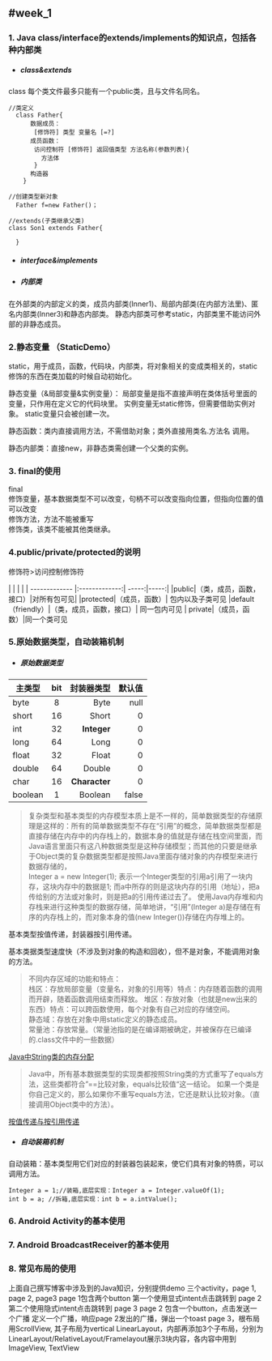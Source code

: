 #week_1
 ---
###  1. Java class/interface的extends/implements的知识点，包括各种内部类
* ##### class&extends

class
每个类文件最多只能有一个public类，且与文件名同名。


```
//类定义
  class Father{        
      数据成员：
       [修饰符] 类型 变量名 [=?]     
      成员函数：
       访问控制符 [修饰符] 返回值类型 方法名称(参数列表){  
         方法体
       }
      构造器
    }
```  
```
//创建类型新对象
  Father f=new Father()；
```



```
//extends(子类继承父类)
class Son1 extends Father{

  }
```


* ##### interface&implements




* ##### 内部类
在外部类的内部定义的类，成员内部类(Inner1)、局部内部类(在内部方法里)、匿名内部类(Inner3)和静态内部类。
静态内部类可参考static，内部类里不能访问外部的非静态成员。



### 2.静态变量 （StaticDemo）
static，用于成员，函数，代码块，内部类，将对象相关的变成类相关的，static修饰的东西在类加载的时候自动初始化。

静态变量（&局部变量&实例变量）：
局部变量是指不直接声明在类体括号里面的变量，只作用在定义它的代码块里。
实例变量无static修饰，但需要借助实例对象。
static变量只会被创建一次。

静态函数：类内直接调用方法，不需借助对象；类外直接用类名.方法名 调用。

静态内部类：直接new，非静态类需创建一个父类的实例。


### 3. final的使用
final <br>
修饰变量，基本数据类型不可以改变，句柄不可以改变指向位置，但指向位置的值可以改变<br>
修饰方法，方法不能被重写<br>
修饰类，该类不能被其他类继承。


### 4.public/private/protected的说明
修饰符>访问控制修饰符

|  |   |  |
| ------------- |:-------------:| -----:|-----:|
|public|（类，成员，函数，接口）|对所有包可见|
|protected|（成员，函数）| 包内以及子类可见
|default（friendly）|（类，成员，函数，接口）| 同一包内可见
| private|（成员，函数）|同一个类可见


### 5.原始数据类型，自动装箱机制
* ##### 原始数据类型

| 主类型         |bit            | 封装器类型 |默认值|
| ------------- |:-------------:| -----:|-----:|
| byte     | 8| Byte|null |
| short   | 16  | Short|  0|
| int | 32     | **Integer**|  0|
| long|64    | Long|   0|
| float     |32  |Float|  0|
| double|64      |Double |  0|
| char     | 16    |**Character** |  0|
| boolean| 1     |Boolean |false|



> 复杂类型和基本类型的内存模型本质上是不一样的，简单数据类型的存储原理是这样的：所有的简单数据类型不存在“引用”的概念，简单数据类型都是直接存储在内存中的内存栈上的，数据本身的值就是存储在栈空间里面，而Java语言里面只有这八种数据类型是这种存储模型；而其他的只要是继承于Object类的复杂数据类型都是按照Java里面存储对象的内存模型来进行数据存储的，<br>Integer a = new Integer(1);
表示一个Integer类型的引用a引用了一块内存，这块内存中的数据是1; 而a中所存的则是这块内存的引用（地址），把a传给别的方法或对象时，则是把a的引用传递过去了。
使用Java内存堆和内存栈来进行这种类型的数据存储，简单地讲，“引用”(Integer a)是存储在有序的内存栈上的，而对象本身的值(new Integer())存储在内存堆上的。

基本类型按值传递，封装器按引用传递。

基本类据类型速度快（不涉及到对象的构造和回收），但不是对象，不能调用对象的方法。

> 不同内存区域的功能和特点：<br>
栈区：存放局部变量（变量名，对象的引用等）特点：内存随着函数的调用而开辟，随着函数调用结束而释放。
堆区：存放对象（也就是new出来的东西）特点：可以跨函数使用，每个对象有自己对应的存储空间。<br>
静态域：存放在对象中用static定义的静态成员。<br>
常量池：存放常量。（常量池指的是在编译期被确定，并被保存在已编译的.class文件中的一些数据）

[Java中String类的内存分配](https://jingyan.baidu.com/article/8275fc869a070346a03cf6f4.html)

> Java中，所有基本数据类型的实现类都按照String类的方式重写了equals方法，这些类都符合”==比较对象，equals比较值“这一结论。
如果一个类是你自己定义的，那么如果你不重写equals方法，它还是默认比较对象。（直接调用Object类中的方法）。

[按值传递与按引用传递](http://blog.csdn.net/zzp_403184692/article/details/8184751)


* ##### 自动装箱机制
自动装箱：基本类型用它们对应的封装器包装起来，使它们具有对象的特质，可以调用方法。
```
Integer a = 1;//装箱,底层实现：Integer a = Integer.valueOf(1);
int b = a; //拆箱,底层实现：int b = a.intValue();
```


### 6. Android Activity的基本使用

### 7. Android BroadcastReceiver的基本使用

### 8. 常见布局的使用













上面自己撰写博客中涉及到的Java知识，分别提供demo
三个activity，page 1, page 2, page3
page 1包含两个button 第一个使用显式intent点击跳转到
page 2 第二个使用隐式intent点击跳转到 page 3
page 2 包含一个button，点击发送一个广播
定义一个广播，响应page 2发出的广播，弹出一个toast
page 3，根布局用ScrollView, 其子布局为vertical LinearLayout，内部再添加3个子布局，分别为LinearLayout/RelativeLayout/Framelayout展示3块内容，各内容中用到ImageView, TextView
